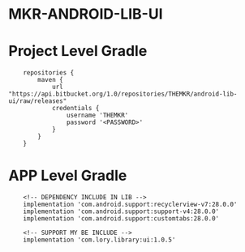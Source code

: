 # MKR-ANDROID-LIB-UI

#	Project Level Gradle
		repositories {
			maven {
				url "https://api.bitbucket.org/1.0/repositories/THEMKR/android-lib-ui/raw/releases"
				credentials {
					username 'THEMKR'
					password '<PASSWORD>'
				}
			}
		}

#	APP Level Gradle
		<!-- DEPENDENCY INCLUDE IN LIB -->
        implementation 'com.android.support:recyclerview-v7:28.0.0'
        implementation 'com.android.support:support-v4:28.0.0'
        implementation 'com.android.support:customtabs:28.0.0'
        
        <!-- SUPPORT MY BE INCLUDE -->
        implementation 'com.lory.library:ui:1.0.5'